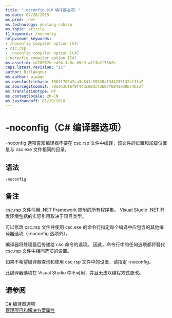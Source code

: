 ```yaml
---
title: "-noconfig（C# 编译器选项）"
ms.date: 07/20/2015
ms.prod: .net
ms.technology: devlang-csharp
ms.topic: article
f1_keywords: /noconfig
helpviewer_keywords:
- /noconfig compiler option [C#]
- csc.rsp
- -noconfig compiler option [C#]
- noconfig compiler option [C#]
ms.assetid: cd26967e-e494-4c8c-b5c9-af13b2f78b2e
caps.latest.revision: "11"
author: BillWagner
ms.author: wiwagn
ms.openlocfilehash: 1004f70547ca3a841c59338a1344235132af3fa7
ms.sourcegitcommit: c0dd436f6f8f44dc80dc43b07f6841a00b74b23f
ms.translationtype: HT
ms.contentlocale: zh-CN
ms.lasthandoff: 01/19/2018
---
```

# <a name="-noconfig-c-compiler-options"></a>-noconfig（C# 编译器选项）
-noconfig 选项告知编译器不要在 csc.rsp 文件中编译，该文件的位置和加载位置是与 csc.exe 文件相同的目录。  
  
## <a name="syntax"></a>语法  
  
```console  
-noconfig  
```  
  
## <a name="remarks"></a>备注  
 csc.rsp 文件引用 .NET Framework 随附的所有程序集。 Visual Studio .NET 开发环境包括的实际引用取决于项目类型。  
  
 可以修改 csc.rsp 文件并使用 csc.exe 的命令行指定每个编译中应包含的其他编译器选项（-noconfig 选项外）。  
  
 编译器将处理最后传递给 csc 命令的选项。 因此，命令行中的任何选项都将替代 csc.rsp 文件中相同选项的设置。  
  
 如果不希望编译器查询和使用 csc.rsp 文件中的设置，请指定 -noconfig。  
  
 此编译器选项在 Visual Studio 中不可用，并且无法以编程方式更改。  
  
## <a name="see-also"></a>请参阅  
 [C# 编译器选项](../../../csharp/language-reference/compiler-options/index.md)  
 [管理项目和解决方案属性](/visualstudio/ide/managing-project-and-solution-properties)
